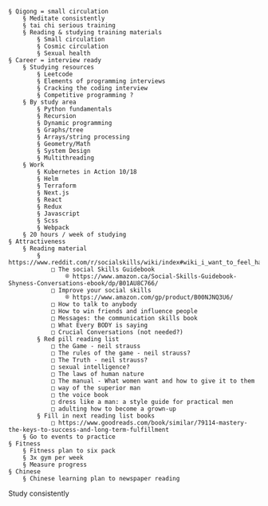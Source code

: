 	§ Qigong = small circulation
		§ Meditate consistently
		§ tai chi serious training
		§ Reading & studying training materials
			§ Small circulation
			§ Cosmic circulation
			§ Sexual health
	§ Career = interview ready
		§ Studying resources
			§ Leetcode
			§ Elements of programming interviews
			§ Cracking the coding interview
			§ Competitive programming ?
		§ By study area
			§ Python fundamentals
			§ Recursion
			§ Dynamic programming
			§ Graphs/tree
			§ Arrays/string processing
			§ Geometry/Math
			§ System Design
			§ Multithreading
		§ Work
			§ Kubernetes in Action 10/18
			§ Helm
			§ Terraform
			§ Next.js
			§ React
			§ Redux
			§ Javascript
			§ Scss
			§ Webpack
		§ 20 hours / week of studying
	§ Attractiveness
		§ Reading material
			§ https://www.reddit.com/r/socialskills/wiki/index#wiki_i_want_to_feel_happier.2C_more_confident.2C_and_less_anxious
				□ The social Skills Guidebook
					® https://www.amazon.ca/Social-Skills-Guidebook-Shyness-Conversations-ebook/dp/B01AU8C766/
				□ Improve your social skills
					® https://www.amazon.com/gp/product/B00NJNQ3U6/
				□ How to talk to anybody
				□ How to win friends and influence people
				□ Messages: the communication skills book
				□ What Every BODY is saying
				□ Crucial Conversations (not needed?)
			§ Red pill reading list
				□ the Game - neil strauss
				□ The rules of the game - neil strauss?
				□ The Truth - neil strauss?
				□ sexual intelligence?
				□ The laws of human nature
				□ The manual - What women want and how to give it to them
				□ way of the superior man
				□ the voice book
				□ dress like a man: a style guide for practical men
				□ adulting how to become a grown-up
			§ Fill in next reading list books
				□ https://www.goodreads.com/book/similar/79114-mastery-the-keys-to-success-and-long-term-fulfillment
		§ Go to events to practice
	§ Fitness
		§ Fitness plan to six pack
		§ 3x gym per week
		§ Measure progress
	§ Chinese
		§ Chinese learning plan to newspaper reading
Study consistently